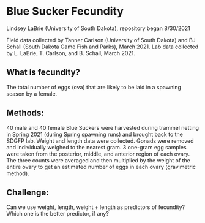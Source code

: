 # Blue Sucker Fecundity 
Lindsey LaBrie (University of South Dakota), repository began 8/30/2021

Field data collected by Tanner Carlson (University of South Dakota) and BJ Schall (South Dakota Game Fish and Parks), March 2021. Lab data collected by L. LaBrie, T. Carlson, and B. Schall, March 2021.

## What is fecundity?
The total number of eggs (ova) that are likely to be laid in a spawning season by a female.

## Methods: 
40 male and 40 female Blue Suckers were harvested during trammel netting in Spring 2021 (during Spring spawning runs) and brought back to the SDGFP lab. Weight and length data were collected. Gonads were removed and individually weighed to the nearest gram. 3 one-gram egg samples were taken from the posterior, middle, and anterior region of each ovary. The three counts were averaged and then multiplied by the weight of the entire ovary to get an estimated number of eggs in each ovary (gravimetric method).

## Challenge: 
Can we use weight, length, weight + length as predictors of fecundity? Which one is the better predictor, if any?

